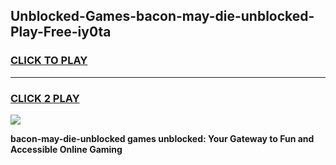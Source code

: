 
## Unblocked-Games-bacon-may-die-unblocked-Play-Free-iy0ta
<h3>
<a href="https://premium76.site?title=bacon-may-die-unblocked&ref=10A">CLICK TO PLAY</a></h3>
<hr>

<h3>
<a href="https://premium76.site?title=bacon-may-die-unblocked&ref=10A">CLICK 2 PLAY</a>
  
</h3>

<a href="https://premium76.site?title=bacon-may-die-unblocked&ref=10A"><img src="https://clearcache.store/games.png"></a>


**bacon-may-die-unblocked games unblocked: Your Gateway to Fun and Accessible Online Gaming**
